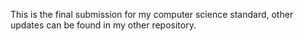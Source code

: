 This is the final submission for my computer science standard, other updates can be found in my other repository.
